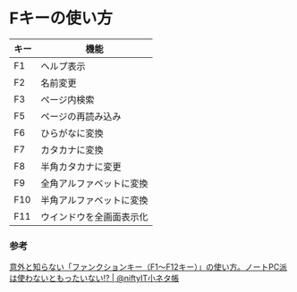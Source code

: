 # Fキーの使い方

|キー|機能|
|---|---|
|F1|ヘルプ表示|
|F2|名前変更|
|F3|ページ内検索|
|F5|ページの再読み込み|
|F6|ひらがなに変換|
|F7|カタカナに変換|
|F8|半角カタカナに変更|
|F9|全角アルファベットに変換|
|F10|半角アルファベットに変換|
|F11|ウインドウを全画面表示化|

### 参考

[意外と知らない「ファンクションキー（F1～F12キー）」の使い方。ノートPC派は使わないともったいない\!? \| @niftyIT小ネタ帳](https://koneta.nifty.com/koneta_detail/190701000917_1.htm)